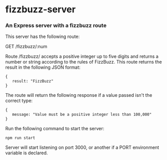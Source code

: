 # fizzbuzz-server
### An Express server with a fizzbuzz route

This server has the following route:

GET /fizzbuzz/:num

Route /fizzbuzz/ accepts a positive integer up to five digits and returns a number or string according to the rules of FizzBuzz.
This route returns the result in the following JSON format:

```
{
   result: "FizzBuzz"
}
```

The route will return the following response if a value passed isn't the correct type:

```
{
   message: "Value must be a positive integer less than 100,000"
}
```

Run the following command to start the server:

`npm run start`

Server will start listening on port 3000, or another if a PORT environment variable is declared.
